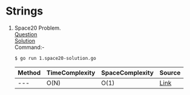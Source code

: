 # Strings
1. Space20 Problem. 
   <br /> [Question](/2.%20Strings/docs/1.space20-question.jpg)
   <br /> [Solution](/2.%20Strings/1.space20-solution.go)
   <br /> Command:-
   ```shell
   $ go run 1.space20-solution.go
   ```

   | Method | TimeComplexity | SpaceComplexity | Source |
   |---|---|---|---|
   | --- | O(N) | O(1) | [Link](/2.%20Strings/1.space20-solution.go) |